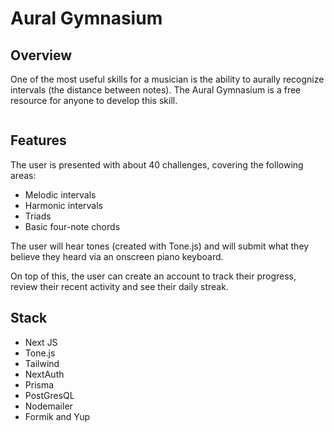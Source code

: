 # Aural Gymnasium

## Overview
One of the most useful skills for a musician is the ability to aurally recognize intervals (the distance between notes). The Aural Gymnasium is a free resource for anyone to develop this skill. 

<img scr="/images/musicEd.gif">


## Features
The user is presented with about 40 challenges, covering the following areas:
  - Melodic intervals
  - Harmonic intervals
  - Triads
  - Basic four-note chords

The user will hear tones (created with Tone.js) and will submit what they believe they heard via an onscreen piano keyboard.

On top of this, the user can create an account to track their progress, review their recent activity and see their daily streak.


## Stack
- Next JS
- Tone.js
- Tailwind
- NextAuth
- Prisma
- PostGresQL
- Nodemailer
- Formik and Yup

